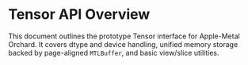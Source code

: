 # Tensor API Overview

This document outlines the prototype Tensor interface for Apple-Metal Orchard. It covers dtype and device handling, unified memory storage backed by page-aligned `MTLBuffer`, and basic view/slice utilities.
